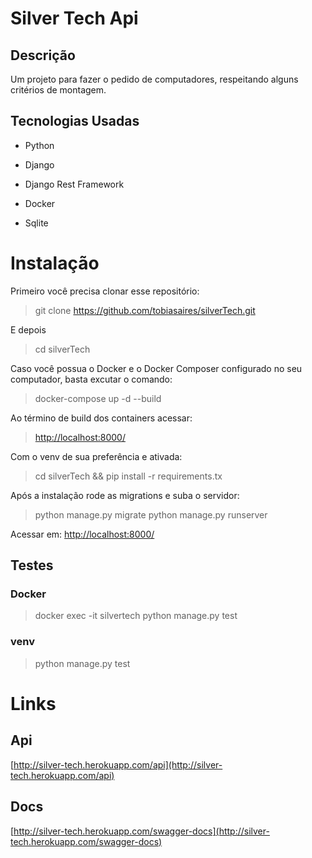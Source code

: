 # Silver Tech Api

  

## Descrição

Um projeto para fazer o pedido de computadores, respeitando alguns critérios de montagem.

  
  

## Tecnologias Usadas

  

- Python

- Django

- Django Rest Framework

- Docker

- Sqlite

  

# Instalação

Primeiro você precisa clonar esse repositório:

  

> git clone https://github.com/tobiasaires/silverTech.git

E depois

> cd silverTech

Caso você possua o Docker e o Docker Composer configurado no seu computador, basta excutar o comando:
> docker-compose up -d --build

Ao término de build dos containers acessar:
> [http://localhost:8000/](http://localhost:8000/)

 Com o venv de sua preferência e ativada:
 >cd silverTech &&  pip install -r requirements.tx

Após a instalação rode as migrations e suba o servidor:
> python manage.py migrate
> python manage.py runserver

Acessar em: [http://localhost:8000/](http://localhost:8000/)

## Testes

### Docker
> docker exec -it silvertech python manage.py test

### venv
> python manage.py test

# Links

## Api

[http://silver-tech.herokuapp.com/api](http://silver-tech.herokuapp.com/api)

## Docs

[http://silver-tech.herokuapp.com/swagger-docs](http://silver-tech.herokuapp.com/swagger-docs)

